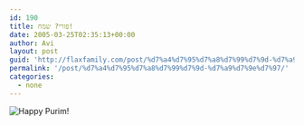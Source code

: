 ```yaml
---
id: 190
title: פורי? שמח!
date: 2005-03-25T02:35:13+00:00
author: Avi
layout: post
guid: 'http://flaxfamily.com/post/%d7%a4%d7%95%d7%a8%d7%99%d7%9d-%d7%a9%d7%9e%d7%97/'
permalink: '/post/%d7%a4%d7%95%d7%a8%d7%99%d7%9d-%d7%a9%d7%9e%d7%97/'
categories:
  - none
---
```

![Happy Purim!](http://flaxfamily.com/uploads/flaxfamily_purim2005_640.jpg "Happy Purim!")